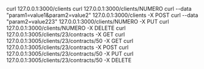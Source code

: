 curl 127.0.0.1:3000/clients 
curl 127.0.0.1:3000/clients/NUMERO 
curl --data "param1=value1&param2=value2" 127.0.0.1:3000/clients -X POST 
curl --data "param2=value223" 127.0.0.1:3000/clients/NUMERO -X PUT 
curl 127.0.0.1:3000/clients/NUMERO -X DELETE 
curl 127.0.0.1:3005/clients/23/contracts -X GET 
curl 127.0.0.1:3005/clients/23/contracts/50 -X GET 
curl 127.0.0.1:3005/clients/23/contracts -X POST 
curl 127.0.0.1:3005/clients/23/contracts/50 -X PUT 
curl 127.0.0.1:3005/clients/23/contracts/50 -X DELETE